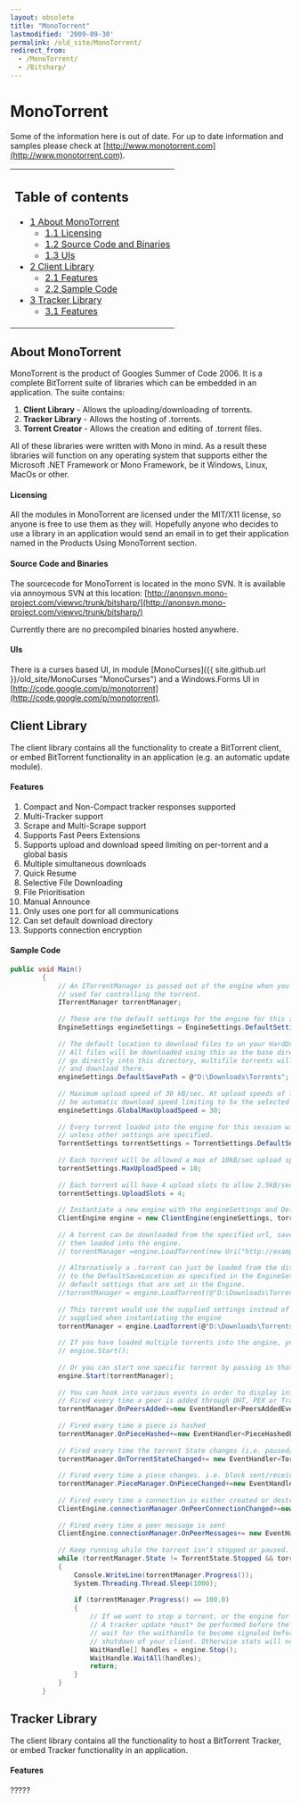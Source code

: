```yaml
---
layout: obsolete
title: "MonoTorrent"
lastmodified: '2009-09-30'
permalink: /old_site/MonoTorrent/
redirect_from:
  - /MonoTorrent/
  - /Bitsharp/
---
```


MonoTorrent
===========

Some of the information here is out of date. For up to date information and samples please check at [http://www.monotorrent.com](http://www.monotorrent.com).

<table>
<col width="100%" />
<tbody>
<tr class="odd">
<td align="left"><h2>Table of contents</h2>
<ul>
<li><a href="#about-monotorrent">1 About MonoTorrent</a>
<ul>
<li><a href="#licensing">1.1 Licensing</a></li>
<li><a href="#source-code-and-binaries">1.2 Source Code and Binaries</a></li>
<li><a href="#uis">1.3 UIs</a></li>
</ul></li>
<li><a href="#client-library">2 Client Library</a>
<ul>
<li><a href="#features">2.1 Features</a></li>
<li><a href="#sample-code">2.2 Sample Code</a></li>
</ul></li>
<li><a href="#tracker-library">3 Tracker Library</a>
<ul>
<li><a href="#features_2">3.1 Features</a></li>
</ul></li>
</ul></td>
</tr>
</tbody>
</table>

About MonoTorrent
-----------------

MonoTorrent is the product of Googles Summer of Code 2006. It is a complete BitTorrent suite of libraries which can be embedded in an application. The suite contains:

1.  **Client Library** - Allows the uploading/downloading of torrents.
2.  **Tracker Library** - Allows the hosting of .torrents.
3.  **Torrent Creator** - Allows the creation and editing of .torrent files.

All of these libraries were written with Mono in mind. As a result these libraries will function on any operating system that supports either the Microsoft .NET Framework or Mono Framework, be it Windows, Linux, MacOs or other.

#### Licensing

All the modules in MonoTorrent are licensed under the MIT/X11 license, so anyone is free to use them as they will. Hopefully anyone who decides to use a library in an application would send an email in to get their application named in the Products Using MonoTorrent section.

#### Source Code and Binaries

The sourcecode for MonoTorrent is located in the mono SVN. It is available via annoymous SVN at this location: [http://anonsvn.mono-project.com/viewvc/trunk/bitsharp/](http://anonsvn.mono-project.com/viewvc/trunk/bitsharp/)

Currently there are no precompiled binaries hosted anywhere.

#### UIs

There is a curses based UI, in module [MonoCurses]({{ site.github.url }}/old_site/MonoCurses "MonoCurses") and a Windows.Forms UI in [http://code.google.com/p/monotorrent](http://code.google.com/p/monotorrent).

Client Library
--------------

The client library contains all the functionality to create a BitTorrent client, or embed BitTorrent functionality in an application (e.g. an automatic update module).

#### Features

1.  Compact and Non-Compact tracker responses supported
2.  Multi-Tracker support
3.  Scrape and Multi-Scrape support
4.  Supports Fast Peers Extensions
5.  Supports upload and download speed limiting on per-torrent and a global basis
6.  Multiple simultaneous downloads
7.  Quick Resume
8.  Selective File Downloading
9.  File Prioritisation
10. Manual Announce
11. Only uses one port for all communications
12. Can set default download directory
13. Supports connection encryption

#### Sample Code

``` csharp
public void Main()
        {
            // An ITorrentManager is passed out of the engine when you load a torrent. This is
            // used for controlling the torrent.
            ITorrentManager torrentManager;
 
            // These are the default settings for the engine for this session
            EngineSettings engineSettings = EngineSettings.DefaultSettings;
 
            // The default location to download files to on your HardDrive, like a downloads folder
            // All files will be downloaded using this as the base directory. Single file torrents will
            // go directly into this directory, multifile torrents will create a directory within this
            // and download there.
            engineSettings.DefaultSavePath = @"D:\Downloads\Torrents";
 
            // Maximum upload speed of 30 kB/sec. At upload speeds of less than 5kB/sec, there will
            // be automatic download speed limiting to 5x the selected upload.
            engineSettings.GlobalMaxUploadSpeed = 30;
 
            // Every torrent loaded into the engine for this session will start off with these default settings
            // unless other settings are specified.
            TorrentSettings torrentSettings = TorrentSettings.DefaultSettings;
 
            // Each torrent will be allowed a max of 10kB/sec upload speed
            torrentSettings.MaxUploadSpeed = 10;
 
            // Each torrent will have 4 upload slots to allow 2.5kB/sec per slot.
            torrentSettings.UploadSlots = 4;
 
            // Instantiate a new engine with the engineSettings and Default Torrent settings.
            ClientEngine engine = new ClientEngine(engineSettings, torrentSettings);
 
            // A torrent can be downloaded from the specified url, saved to the specified file and
            // then loaded into the engine.
            // torrentManager =engine.LoadTorrent(new Uri("http://example.com/example.torrent"), @"D:\Downloads\example.torrent");
 
            // Alternatively a .torrent can just be loaded from the disk. This torrent will save
            // to the DefaultSaveLocation as specified in the EngineSettings and will inherit the
            // default settings that are set in the Engine.
            //torrentManager = engine.LoadTorrent(@"D:\Downloads\Torrents\MyTorrentFile.torrent");
 
            // This torrent would use the supplied settings instead of using the ones that were
            // supplied when instantiating the engine
            torrentManager = engine.LoadTorrent(@"D:\Downloads\Torrents\MyTorrentFile.torrent", TorrentSettings.DefaultSettings);
 
            // If you have loaded multiple torrents into the engine, you can start them all at once with this:
            // engine.Start();
 
            // Or you can start one specific torrent by passing in that torrents ITorrentManager
            engine.Start(torrentManager);
 
            // You can hook into various events in order to display information on screen:
            // Fired every time a peer is added through DHT, PEX or Tracker Updates
            torrentManager.OnPeersAdded+=new EventHandler<PeersAddedEventArgs>(PeersAdded);
 
            // Fired every time a piece is hashed
            torrentManager.OnPieceHashed+=new EventHandler<PieceHashedEventArgs>(PieceHashed);
 
            // Fired every time the torrent State changes (i.e. paused/hashing/downloading)
            torrentManager.OnTorrentStateChanged+= new EventHandler<TorrentStateChangedEventArgs>(torrentStateChanged);
 
            // Fired every time a piece changes. i.e. block sent/received/written to disk
            torrentManager.PieceManager.OnPieceChanged+=new EventHandler<PieceEventArgs>(pieceStateChanged);
 
            // Fired every time a connection is either created or destroyed
            ClientEngine.connectionManager.OnPeerConnectionChanged+=new EventHandler<PeerConnectionEventArgs>(peerConnectionChanged);
 
            // Fired every time a peer message is sent
            ClientEngine.connectionManager.OnPeerMessages+= new EventHandler<PeerMessageEventArgs>(peerMessageSentOrRecieved);
 
            // Keep running while the torrent isn't stopped or paused.
            while (torrentManager.State != TorrentState.Stopped && torrentManager.State != TorrentState.Paused)
            {
                Console.WriteLine(torrentManager.Progress());
                System.Threading.Thread.Sleep(1000);
 
                if (torrentManager.Progress() == 100.0)
                {
                    // If we want to stop a torrent, or the engine for whatever reason, we call engine.Stop()
                    // A tracker update *must* be performed before the engine is shut down, so you must
                    // wait for the waithandle to become signaled before continuing with the complete
                    // shutdown of your client. Otherwise stats will not get reported correctly.
                    WaitHandle[] handles = engine.Stop();
                    WaitHandle.WaitAll(handles);
                    return;
                }
            }
        }
```

Tracker Library
---------------

The client library contains all the functionality to host a BitTorrent Tracker, or embed Tracker functionality in an application.

#### Features

?????

